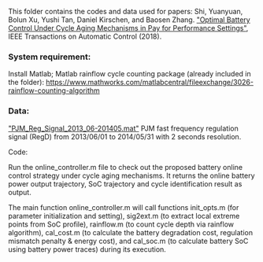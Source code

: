 This folder contains the codes and data used for papers:
Shi, Yuanyuan, Bolun Xu, Yushi Tan, Daniel Kirschen, and Baosen Zhang. 
["Optimal Battery Control Under Cycle Aging Mechanisms in Pay for Performance Settings"](https://arxiv.org/pdf/1709.05715.pdf), IEEE Transactions on Automatic Control (2018).

### System requirement:
Install Matlab; 
Matlab rainflow cycle counting package (already included in the folder): https://www.mathworks.com/matlabcentral/fileexchange/3026-rainflow-counting-algorithm

### Data:
["PJM_Reg_Signal_2013_06-201405.mat"](https://drive.google.com/file/d/1zd2RGHvgBwo47X5TnjqpBYpL3fyCNLLu/view?usp=sharing) PJM fast frequency regulation signal (RegD) from 2013/06/01 to 2014/05/31 with 2 seconds resolution.

Code:

Run the online_controller.m file to check out the proposed battery online control strategy under cycle aging mechanisms. It returns the online battery power output trajectory, SoC trajectory and cycle identification result as output.

 

The main function online_controller.m will call functions init_opts.m (for parameter initialization and setting), sig2ext.m (to extract local extreme points from SoC profile), rainflow.m (to count cycle depth via rainflow algorithm), cal_cost.m (to calculate the battery degradation cost, regulation mismatch penalty & energy cost), and cal_soc.m (to calculate battery SoC using battery power traces) during its execution.


